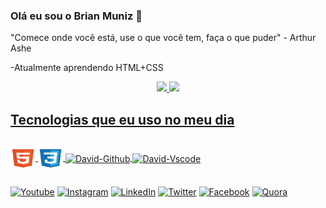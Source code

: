 
### Olá eu sou o Brian Muniz 🖖

"Comece onde você está, use o que você tem, faça o que puder" - Arthur Ashe

-Atualmente aprendendo HTML+CSS

<div align="center">
  <a href="https://github.com/BrianMunizSilveira">
  <img height="180em" src="https://github-readme-stats.vercel.app/api?username=BrianMunizSilveira&show_icons=true&theme=cobalt&include_all_commits=true&count_private=true"/>
  <img height="180em" src="https://github-readme-stats.vercel.app/api/top-langs/?username=BrianMunizSilveira&layout=compact&langs_count=7&theme=cobalt"/>
</div>

## Tecnologias que eu uso no meu dia

<div style="display: inline_block"><br>
  <img align="center" alt="David-HTML" height="30" width="40" src="https://raw.githubusercontent.com/devicons/devicon/master/icons/html5/html5-original.svg">
  <img align="center" alt="David-CSS" height="30" width="40" src="https://raw.githubusercontent.com/devicons/devicon/master/icons/css3/css3-original.svg">
  <img align="center" alt="David-Github" height="30" width="40" src="https://cdn.jsdelivr.net/gh/devicons/devicon/icons/github/github-original.svg" />
  <img align="center" alt="David-Vscode" height="30" width="40" src="https://cdn.jsdelivr.net/gh/devicons/devicon/icons/vscode/vscode-original.svg" />
</div>

##

[![Youtube](https://img.shields.io/badge/YouTube-FF0000?style=for-the-badge&logo=youtube&logoColor=white)](https://www.youtube.com/@zw4396/featured)
[![Instagram](https://img.shields.io/badge/Instagram-E4405F?style=for-the-badge&logo=instagram&logoColor=white)](https://www.instagram.com/mxlfylxrd/)
[![LinkedIn](https://img.shields.io/badge/LinkedIn-0077B5?style=for-the-badge&logo=linkedin&logoColor=white)](https://www.linkedin.com/in/brian-muniz-silveira-220367297/)
[![Twitter](https://img.shields.io/badge/Twitter-1DA1F2?style=for-the-badge&logo=twitter&logoColor=white)](https://twitter.com/LxrdMxlfy)
[![Facebook](https://img.shields.io/badge/Facebook-1877F2?style=for-the-badge&logo=facebook&logoColor=white)](https://www.facebook.com/profile.php?id=100080847936251)
[![Quora](https://img.shields.io/badge/Quora-%23B92B27.svg?&style=for-the-badge&logo=Quora&logoColor=white)](https://pt.quora.com/profile/Dec-Falter)

